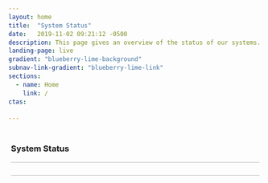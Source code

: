 ```yaml
---
layout: home
title:  "System Status"
date:   2019-11-02 09:21:12 -0500 
description: This page gives an overview of the status of our systems.
landing-page: live
gradient: "blueberry-lime-background"
subnav-link-gradient: "blueberry-lime-link"
sections:
  - name: Home
    link: /
ctas:

---
```


<script>
    let baseUrl = 'https://sandbox.ab2d.cms.gov/';

    function pollServer() {
        $.get(baseUrl + 'status', function(data) {
            if(data.maintenanceMode === 'false') {
                $('#status-content').html("<img style=\"vertical-align: middle;\" src='assets/img/status-up.png' /> <span>The system is operating normally</span>");                     
            } else {
                $('#status-content').html("<img style=\"vertical-align: middle;\" src='assets/img/status-down.png' /> <span>The system is currently in maintenance mode. Please check back later.</span>");
            }
        })
        .fail(function() {
            $('#status-content').html("<img style=\"vertical-align: middle;\" src='assets/img/status-down.png' /> <span>The system is currently unreachable. Please check back later.</span>"); 
        })
        .always(function() {
            setTimeout(pollServer, 10000);
        });
    }
   
    $(document).ready(function() {
        pollServer();
    });
</script>

<div id="status-section" style="padding: 5px;">
    <h3>System Status</h3>
    <div style="border-top: 1px solid silver; border-bottom: 1px solid silver; padding: 4px;">
        <span id="status-content" style="padding-left: 10px;"></span>
    </div>
</div>